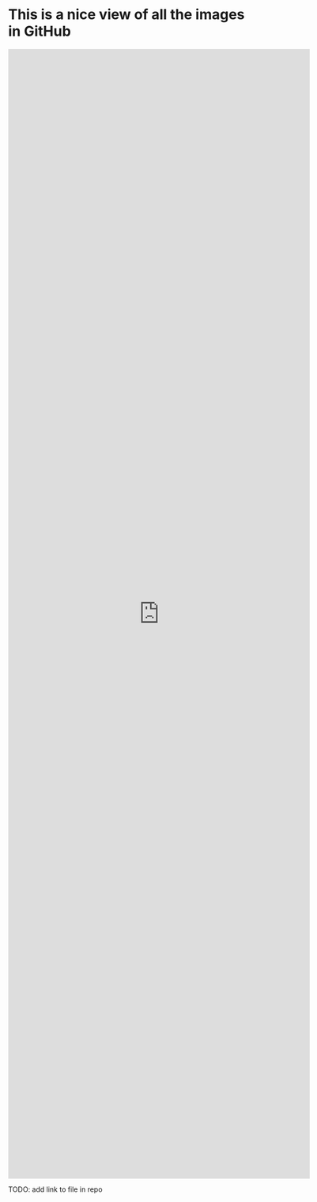 <style>
    .container {
        position: relative;
        width: calc(100vw - 350px);
        height: 50vh;
        padding-bottom: 56.25%;
    }
    .container > iframe {
        position: absolute;
        top: 0;
        left: 0;
        width: 100%;
        height: 100%;
    }
</style>

# This is a nice view of all the images in GitHub

<div class="container">
    <iframe
        src='https://view.officeapps.live.com/op/view.aspx?src={{ site.github.repository_url | url_encode }}%2FSSW.PointBank.pptx' 
        frameborder='0'></iframe>
</div>


  TODO: add link to file in repo